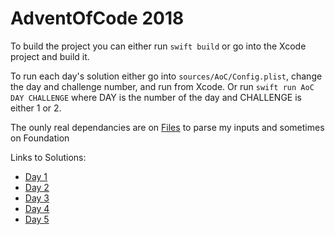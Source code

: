 # AdventOfCode 2018

To build the project you can either run `swift build` or go into the Xcode project and build it.

To run each day's solution either go into `sources/AoC/Config.plist`, change the day and challenge number, and run from Xcode. Or run `swift run AoC DAY CHALLENGE` where DAY is the number of the day and CHALLENGE is either 1 or 2.

The ounly real dependancies are on [Files](https://github.com/johnsundell/files) to parse my inputs and sometimes on Foundation

Links to Solutions:
* [Day 1](https://github.com/sendtobo/AdventOfCode2018/blob/master/Sources/AoC/1/Day1.swift)
* [Day 2](https://github.com/sendtobo/AdventOfCode2018/blob/master/Sources/AoC/2/Day2.swift)
* [Day 3](https://github.com/sendtobo/AdventOfCode2018/blob/master/Sources/AoC/3/Day3.swift)
* [Day 4](https://github.com/sendtobo/AdventOfCode2018/blob/master/Sources/AoC/4/Day4.swift)
* [Day 5](https://github.com/sendtobo/AdventOfCode2018/blob/master/Sources/AoC/5/Day5.swift)
